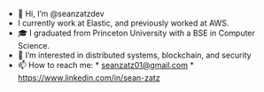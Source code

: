 - 👋 Hi, I’m @seanzatzdev
- I currently work at Elastic, and previously worked at AWS.
- 🎓 I graduated from Princeton University with a BSE in Computer Science.
- 👀 I’m interested in distributed systems, blockchain, and security
- 📫 How to reach me: 
      *  seanzatz01@gmail.com
      *  https://www.linkedin.com/in/sean-zatz


